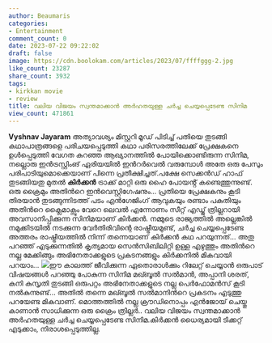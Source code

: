 ```yaml
---
author: Beaumaris
categories:
- Entertainment
comment_count: 0
date: 2023-07-22 09:22:02
draft: false
image: https://cdn.boolokam.com/articles/2023/07/ffffggg-2.jpg
like_count: 23287
share_count: 3932
tags:
- kirkkan movie
- review
title: വലിയ വിജയം സ്വന്തമാക്കാൻ അർഹതയുള്ള ചർച്ച ചെയ്യപ്പെടേണ്ട സിനിമ
view_count: 471861
---
```


**Vyshnav Jayaram** അത്യാവശ്യം മിസ്റ്ററി മൂഡ് പിടിച്ച് പതിയെ തുടങ്ങി കഥാപാത്രങ്ങളെ പരിചയപ്പെടുത്തി കഥാ പരിസരത്തിലേക്ക് പ്രേക്ഷകനെ ഉൾപ്പെടുത്തി വേഗത കുറഞ്ഞ ആഖ്യാനത്തിൽ പോയിക്കൊണ്ടിരുന്ന സിനിമ, നല്ലൊരു ഇൻട്രസ്റ്റിംങ് ഏരിയയിൽ ഇൻറർവെൽ വരുമ്പോൾ അതേ ഒരു പേസും പരിപാടിയുമൊക്കെയാണ് പിന്നെ പ്രതീക്ഷിച്ചത്.പക്ഷേ സെക്കൻഡ് ഹാഫ് തുടങ്ങിയതു മുതൽ **കിർക്കൻ** ട്രാക്ക് മാറ്റി ഒരു ഹൈ പോയൻ്റ് കണ്ടെത്തുന്നുണ്ട്. [](https://cdn.boolokam.com/articles/2023/07/33.jpg)ഒരു ക്രൈമും അതിൻറെ ഇൻവെസ്റ്റിഗേഷനും... പ്രതിയെ പ്രേക്ഷകനും കൂടി തിരയാൻ തുടങ്ങുന്നിടത്ത് പടം എൻഗേജിംഗ് ആവുകയും രണ്ടാം പകുതിയും അതിൻറെ ക്ലൈമാക്സും വേറെ ലെവൽ എന്നോണം സീറ്റ് എഡ്ജ് ത്രില്ലറായി അവസാനിപ്പിക്കുന്ന സിനിമയാണ് കിർക്കൻ. നമ്മുടെ രാജ്യത്തിൽ അല്ലെങ്കിൽ നമുക്കിടയിൽ നടക്കുന്ന വേർതിരിവിന്റെ രാഷ്ട്രീയമുണ്ട്, ചർച്ച ചെയ്യപ്പെടേണ്ട അത്തരം രാഷ്ട്രീയത്തിൽ നിന്ന് തന്നെയാണ് കിർക്കൻ കഥ പറയുന്നത്... അതു പറഞ്ഞ് എടുക്കുന്നതിൽ കൃത്യമായ സെൻസിബിലിറ്റി ഉള്ള എഴുത്തും അതിൻറെ നല്ല മേക്കിങ്ങും അഭിനേതാക്കളുടെ പ്രകടനങ്ങളും കിർക്കനിൽ മികവായി പറയാം... [![](https://cdn.boolokam.com/articles/2023/07/ffffggg-2.jpg)](https://cdn.boolokam.com/articles/2023/07/ffffggg-2.jpg)ഈ കാലത്ത് ജീവിക്കുന്ന ഏതൊരാൾക്കും റിലേറ്റ് ചെയ്യാൻ ഒരുപാട് വിഷയങ്ങൾ പറഞ്ഞു പോകുന്ന സിനിമ മഖ്ബൂൽ സൽമാൻ, അപ്പാനി ശരത്, കനി കുസൃതി തുടങ്ങി ഒരുപറ്റം അഭിനേതാക്കളുടെ നല്ല പെർഫോമൻസ് കൂടി നൽകുന്നുണ്ട്... അതിൽ തന്നെ മഖ്ബൂൽ സൽമാനിൻറെ പ്രകടനം എടുത്തു പറയേണ്ട മികവാണ്. മൊത്തത്തിൽ നല്ല ക്രൗഡിനൊപ്പം എൻജോയ് ചെയ്തു കാണാൻ സാധിക്കുന്ന ഒരു ക്രൈം ത്രില്ലർ.. വലിയ വിജയം സ്വന്തമാക്കാൻ അർഹതയുള്ള ചർച്ച ചെയ്യപ്പെടേണ്ട സിനിമ.കിർക്കൻ ധൈര്യമായി ടിക്കറ്റ് എടുക്കാം, നിരാശപ്പെടുത്തില്ല.